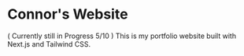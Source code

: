 # Connor's Website
( Currently still in Progress 5/10 )
This is my portfolio website built with Next.js and Tailwind CSS. 

